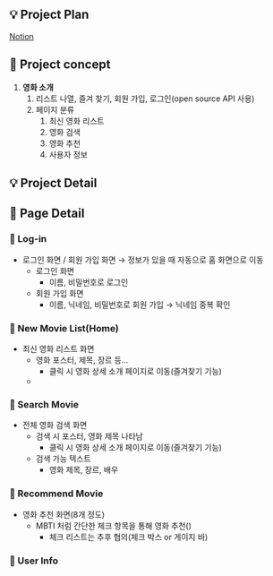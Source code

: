 ## 💡 Project P**lan**

[Notion](https://www.notion.so/Cooperation-Project-mobile-dda8a273c88e40a795e6235aa939466b)

## 📌 Project concept

1. **영화 소개**
    1. 리스트 나열, 즐겨 찾기, 회원 가입, 로그인(open source API 사용)
    2. 페이지 분류
        1. 최신 영화 리스트
        2. 영화 검색
        3. 영화 추천
        4. 사용자 정보

## 💡 Project Detail

## 📌 Page Detail

### 📄 Log-in

- 로그인 화면 / 회원 가입 화면 → 정보가 있을 때 자동으로 홈 화면으로 이동
    - 로그인 화면
        - 이름, 비밀번호로 로그인
    - 회원 가입 화면
        - 이름, 닉네임, 비밀번호로 회원 가입 → 닉네임 중복 확인

### 📄 New Movie List(Home)

- 최신 영화 리스트 화면
    - 영화 포스터, 제목, 장르 등…
        - 클릭 시 영화 상세 소개 페이지로 이동(즐겨찾기 기능)
    - 

### 📄 Search Movie

- 전체 영화 검색 화면
    - 검색 시 포스터, 영화 제목 나타남
        - 클릭 시 영화 상세 소개 페이지로 이동(즐겨찾기 기능)
    - 검색 가능 텍스트
        - 영화 제목, 장르, 배우

### 📄 Recommend Movie

- 영화 추천 화면(8개 정도)
    - MBTI 처럼 간단한 체크 항목을 통해 영화 추천()
        - 체크 리스트는 추후 협의(체크 박스 or 게이지 바)

### 📄 User Info
